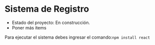 <h1>Sistema de Registro</h1>
<ul>
<li>Estado del proyecto: En construcción.</li>
<li>Poner más items</li>
</ul>

Para ejecutar el sistema debes ingresar el comando:```npm install react```
